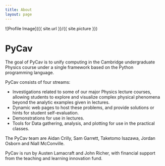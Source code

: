 ```yaml
---
title: About
layout: page
---
```

![Profile Image]({{ site.url }}/{{ site.picture }})

<h1>PyCav </h1>

<p>The goal of PyCav is to unify computing in the Cambridge undergraduate Physics course under a single framework based on the Python programming language.</p>

PyCav consists of four streams:

<ul>

<li> Investigations related to some of our major Physics lecture courses, allowing students to explore and visualize complex physical phenomena beyond the analytic examples given in lectures.
</li>

<li> Dynamic web pages to host these problems, and provide solutions or hints for student self-evaluation.
</li>

<li>Demonstrations for use in lectures.
</li>

<li>Tools for Data gathering, analysis, and plotting for use in the practical classes.
</li>
</ul>
The PyCav team are Aidan Crilly, Sam Garrett, Taketomo Isazawa, Jordan Osborn and Niall McConville.

PyCav is run by Austen Lamacraft and John Richer, with financial support from the teaching and learning innovation fund.
